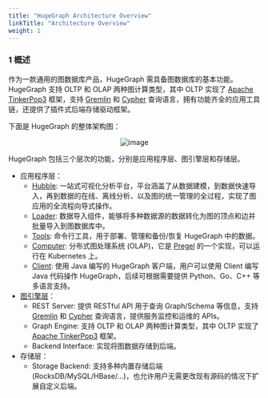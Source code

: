 ```yaml
---
title: "HugeGraph Architecture Overview"
linkTitle: "Architecture Overview"
weight: 1
---
```


### 1 概述

作为一款通用的图数据库产品，HugeGraph 需具备图数据库的基本功能。HugeGraph 支持 OLTP 和 OLAP 两种图计算类型，其中 OLTP 实现了 [Apache TinkerPop3](https://tinkerpop.apache.org) 框架，支持 [Gremlin](https://tinkerpop.apache.org/gremlin.html) 和 [Cypher](https://en.wikipedia.org/wiki/Cypher) 查询语言，拥有功能齐全的应用工具链，还提供了插件式后端存储驱动框架。

下面是 HugeGraph 的整体架构图：

<div style="text-align: center;">
  <img src="/docs/images/design/architectural-revised.png" alt="image">
</div>

HugeGraph 包括三个层次的功能，分别是应用程序层、图引擎层和存储层。

- 应用程序层：
  - [Hubble](/docs/quickstart/hugegraph-hubble/): 一站式可视化分析平台，平台涵盖了从数据建模，到数据快速导入，再到数据的在线、离线分析、以及图的统一管理的全过程，实现了图应用的全流程向导式操作。
  - [Loader](/docs/quickstart/hugegraph-loader/): 数据导入组件，能够将多种数据源的数据转化为图的顶点和边并批量导入到图数据库中。
  - [Tools](/docs/quickstart/hugegraph-tools/): 命令行工具，用于部署、管理和备份/恢复 HugeGraph 中的数据。
  - [Computer](/docs/quickstart/hugegraph-computer/): 分布式图处理系统 (OLAP)，它是 [Pregel](https://kowshik.github.io/JPregel/pregel_paper.pdf) 的一个实现，可以运行在 Kubernetes 上。
  - [Client](/docs/quickstart/hugegraph-client/): 使用 Java 编写的 HugeGraph 客户端，用户可以使用 Client 编写 Java 代码操作 HugeGraph，后续可根据需要提供 Python、Go、C++ 等多语言支持。
- [图引擎层](/docs/quickstart/hugegraph-server/)：
  - REST Server: 提供 RESTful API 用于查询 Graph/Schema 等信息，支持 [Gremlin](https://tinkerpop.apache.org/gremlin.html) 和 [Cypher](https://en.wikipedia.org/wiki/Cypher) 查询语言，提供服务监控和运维的 APIs。
  - Graph Engine: 支持 OLTP 和 OLAP 两种图计算类型，其中 OLTP 实现了 [Apache TinkerPop3](https://tinkerpop.apache.org) 框架。
  - Backend Interface: 实现将图数据存储到后端。
- 存储层：
  - Storage Backend: 支持多种内置存储后端 (RocksDB/MySQL/HBase/...)，也允许用户无需更改现有源码的情况下扩展自定义后端。
